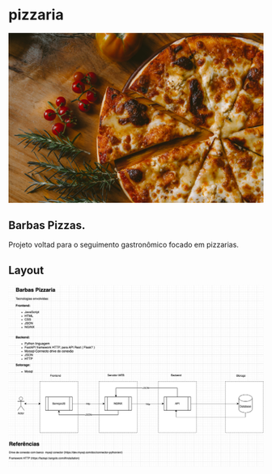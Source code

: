 # pizzaria

![pizza](./assets/pizza.jpg)

## Barbas Pizzas.

Projeto voltad para o seguimento  gastronômico focado em pizzarias.

## Layout

![layout](./assets/barbas_pizzas.png)
